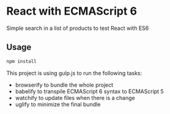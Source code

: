 # React with ECMAScript 6

Simple search in a list of products to test React with ES6

## Usage

```zsh
npm install
```

This project is using gulp.js to run the following tasks:
* browserify to bundle the whole project
* babelify to transpile ECMAScript 6 syntax to ECMAScript 5
* watchify to update files when there is a change
* uglify to minimize the final bundle

